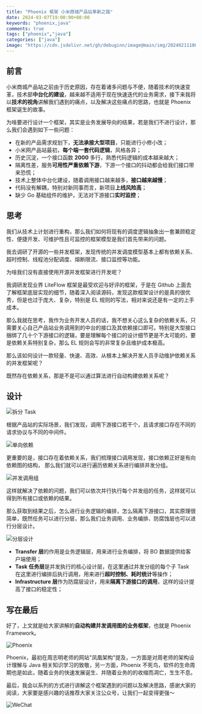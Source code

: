 ```yaml
---
title: "Phoenix 框架 小米商城产品站革新之路"
date: 2024-03-07T19:00:00+08:00
keywords: "phoenix,java"
comments: true
tags: ["phoenix","java"]
categories: ["java"]
image: "https://cdn.jsdelivr.net/gh/debuginn/image@main/img/202402111005028.jpeg"
---
```

## 前言

小米商城产品站之前由于历史原因，存在着诸多问题与不便，随着技术的快速变革，技术部**中台化的建设**，越来越不适用于现在快速迭代的业务需求，接下来我将以**技术的视角**讲解我们遇到的痛点，以及解决这些痛点的思路，也就是 Phoenix 框架诞生的故事。

为啥要进行设计一个框架，其实是业务发展导向的结果，若是我们不进行设计，那么我们会遇到如下一些问题：

- 在新的产品需求规划下，**无法承接大型项目**，只能进行小修小改；
- 小米网产品站最初，**每个端一套代码逻辑**，风格各异；
- 历史沉淀，一个接口函数 **2000** 多行，熟悉代码逻辑的成本越来越大；
- 隔离性差，服务**可用性严重依赖下游**，下游一个接口的抖动都会给我们接口带来恐慌；
- 技术上整体中台化建设，随着调用接口越来越多，**接口越来越慢**；
- 代码没有解耦，特别对新同事而言，新项目**上线风险高**；
- 缺少 Go 基础组件的维护，无法对下游接口**实时监控**；

## 思考

我们从技术上计划进行重构，那么我们如何将现有的调度逻辑抽象出一套兼顾稳定性、便捷开发、可维护性且可监控的框架模型是我们首先带来的问题。

我去调研了开源的一些并发框架，发现传统的并发调度模型基本上都有依赖关系、超时控制、线程池分配调度、熔断限流、接口监控等功能。

为啥我们没有直接使用开源并发框架进行开发呢？

我调研发现业界 LiteFlow 框架是最受欢迎与好评的框架，于是在 Github 上面去了解框架底层实现的细节，随着深入阅读源码，发现这款框架设计的是真的很优秀，但是也过于庞大、复杂，特别是 EL 规则的写法，相对来说还是有一定的上手成本。

那么我就在思考，我作为业务开发人员的话，我不想关心这么复杂的依赖关系，只需要关心自己产品站业务调用到的中台的接口及其依赖接口即可。特别是大型接口捆绑了几十个下游接口的逻辑，要是理解每个接口的设计细节更是不太可能的，要是依赖关系特别复杂，那么 EL 规则会写的非常复杂且维护成本极高。

那么该如何设计一款轻量、快速、高效、从根本上解决开发人员手动维护依赖关系的并发框架呢？

既然存在依赖关系，那是不是可以通过算法进行自动构建依赖关系呢？

## 设计

![拆分 Task](https://cdn.jsdelivr.net/gh/debuginn/image@main/img/202306292003014.png)

根据产品站的实际场景，我们发现，调用下游接口若干个，且请求接口存在不同的请求协议与不同的中间件。

![单向依赖](https://cdn.jsdelivr.net/gh/debuginn/image@main/img/202306292007655.png)

更重要的是，接口存在着依赖关系，我们梳理接口调用发现，接口依赖正好是有向依赖图的结构，
那么我们就可以进行遍历依赖关系进行编排并发分组。

![并发调用组](https://cdn.jsdelivr.net/gh/debuginn/image@main/img/202306292017666.png)

这样就解决了依赖的问题，我们可以依次并行执行每个并发组的任务，这样就可以得到所有接口或依赖的结果。

那么获取到结果之后，怎么进行业务逻辑的编排，怎么隔离下游接口，其实原理很简单，既然任务可以进行分层，那么我们业务调用、业务编排、防腐蚀层也可以进行分层设计。

![分层设计](https://cdn.jsdelivr.net/gh/debuginn/image@main/img/202402110938648.jpeg)

- **Transfer 层**的作用是业务逻辑层，用来进行业务编排，将 BO 数据提供给客户端使用；
- **Task 任务层**是并发执行的核心设计层，在这里通过并发分组的每个子 Task 在这里进行编排后执行调用，用来进行**超时控制、耗时统计**等操作；
- **Infrastructure 层**作为防腐层设计，用来**隔离下游接口的调用**，这样的设计提高了接口的稳定性；

## 写在最后

好了，上文就是给大家讲解的**自动构建并发调用图的业务框架**，也就是 Phoenix Framework。

![Phoenix](https://cdn.jsdelivr.net/gh/debuginn/image@main/img/202402111005028.jpeg)

Phoenix，最初在周志明老师的网站"凤凰架构"提及，一方面是对周老师的架构设计理解与 Java 相关知识学习的致敬，另一方面，Phoenix 不死鸟，软件的生命周期也是如此，随着业务的快速发展诞生、并随着业务的的收缩而凋亡，生生不息。

最后，我会以系列的方式进行讲解这个框架遇到的问题以及解决思路，感谢大家的阅读，大家要是感兴趣的话推荐大家关注公众号，让我们一起变得更强～

![WeChat](https://cdn.jsdelivr.net/gh/debuginn/image@main/img/202302202248422.png)